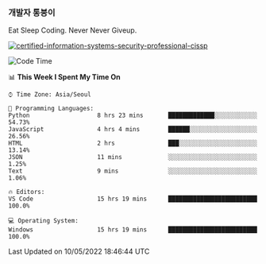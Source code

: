 ### 개발자 통붕이
Eat Sleep Coding.
Never Never Giveup.

[![certified-information-systems-security-professional-cissp](https://user-images.githubusercontent.com/44606727/157613689-acd84ec6-5f8f-4e79-89d9-a8d51f033634.png)](https://www.credly.com/badges/f394a010-85a0-450b-9136-8043af01d71c/public_url)

<!--START_SECTION:waka-->
![Code Time](http://img.shields.io/badge/Code%20Time-0-blue)

📊 **This Week I Spent My Time On** 

```text
⌚︎ Time Zone: Asia/Seoul

💬 Programming Languages: 
Python                   8 hrs 23 mins       █████████████░░░░░░░░░░░░   54.73% 
JavaScript               4 hrs 4 mins        ██████░░░░░░░░░░░░░░░░░░░   26.56% 
HTML                     2 hrs               ███░░░░░░░░░░░░░░░░░░░░░░   13.14% 
JSON                     11 mins             ░░░░░░░░░░░░░░░░░░░░░░░░░   1.25% 
Text                     9 mins              ░░░░░░░░░░░░░░░░░░░░░░░░░   1.06%

🔥 Editors: 
VS Code                  15 hrs 19 mins      █████████████████████████   100.0%

💻 Operating System: 
Windows                  15 hrs 19 mins      █████████████████████████   100.0%

```


 Last Updated on 10/05/2022 18:46:44 UTC
<!--END_SECTION:waka-->
